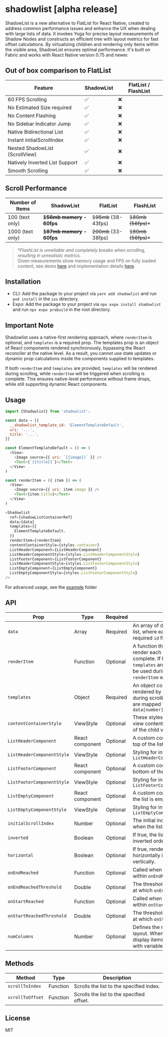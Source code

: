 # shadowlist [alpha release]

ShadowList is a new alternative to FlatList for React Native, created to address common performance issues and enhance the UX when dealing with large lists of data.
It invokes Yoga for precise layout measurements of Shadow Nodes and constructs an efficient tree with layout metrics for fast offset calculations. By virtualizing children and rendering only items within the visible area, ShadowList ensures optimal performance. It's built on Fabric and works with React Native version 0.75 and newer.

## Out of box comparison to FlatList

| Feature                        | ShadowList | FlatList / FlashList |
| ------------------------------ | ---------- | -------------------- |
| 60 FPS Scrolling               | ✅         | ❌                   |
| No Estimated Size required     | ✅         | ❌                   |
| No Content Flashing            | ✅         | ❌                   |
| No Sidebar Indicator Jump      | ✅         | ❌                   |
| Native Bidirectional List      | ✅         | ❌                   |
| Instant initialScrollIndex     | ✅         | ❌                   |
| Nested ShadowList (ScrollView) | ✅         | ❌                   |
| Natively Inverted List Support | ✅         | ❌                   |
| Smooth Scrolling               | ✅         | ❌                   |

## Scroll Performance

| Number of Items  | ShadowList                   | FlatList             | FlashList           |
| ---------------- | ---------------------------- | -------------------- | ------------------- |
| 100 (text only)  | **~~156mb memory~~ - 60fps** | ~~195mb~~ (38-43fps) | ~~180mb (56fps)~~\* |
| 1000 (text only) | **~~187mb memory~~ - 60fps** | ~~200mb~~ (33-38fps) | ~~180mb (56fps)~~\* |

> \*_FlashList is unreliable and completely breaks when scrolling, resulting in unrealistic metrics._  
> Given measurements show memory usage and FPS on fully loaded content, see demo [here](https://github.com/azimgd/shadowlist/issues/1) and implementation details [here](https://github.com/azimgd/shadowlist/blob/main/example/src/App.tsx).

## Installation

- CLI: Add the package to your project via `yarn add shadowlist` and run `pod install` in the `ios` directory.
- Expo: Add the package to your project via `npx expo install shadowlist` and run `npx expo prebuild` in the root directory.

## Important Note

Shadowlist uses a native-first rendering approach, where `renderItem` is optional, and `templates` is a required prop. The templates prop is an object of React components rendered synchronously, bypassing the React reconciler at the native level. As a result, you cannot use state updates or dynamic prop calculations inside the components supplied to templates.

If both `renderItem` and `templates` are provided, `templates` will be rendered during scrolling, while `renderItem` will be triggered when scrolling is complete. This ensures native-level performance without frame drops, while still supporting dynamic React components.

## Usage

```js
import {Shadowlist} from 'shadowlist';

const data = [{
  __shadowlist_template_id: 'ElementTemplateDefault',
  uri: '...',
  title: '...',
}]

const ElementTemplateDefault = () => (
  <View>
    <Image source={{ uri: `{{image}}` }} />
    <Text>{`{{title}}`}</Text>
  </View>
)

const renderItem = ({ item }) => (
  <View>
    <Image source={{ uri: item.image }} />
    <Text>{item.title}</Text>
  </View>
)

<Shadowlist
  ref={shadowListContainerRef}
  data={data}
  templates={{
    ElementTemplateDefault,
  }}
  renderItem={renderItem}
  contentContainerStyle={styles.container}
  ListHeaderComponent={ListHeaderComponent}
  ListHeaderComponentStyle={styles.ListHeaderComponentStyle}
  ListFooterComponent={ListFooterComponent}
  ListHeaderComponentStyle={styles.ListFooterComponentStyle}
  ListEmptyComponent={ListEmptyComponent}
  ListEmptyComponentStyle={styles.ListFooterComponentStyle}
/>
```

For advanced usage, see the [example](https://github.com/azimgd/shadowlist/tree/main/example) folder

## API

| Prop                       | Type            | Required | Description                                                                                                                                                                                                                     |
| -------------------------- | --------------- | -------- | ------------------------------------------------------------------------------------------------------------------------------------------------------------------------------------------------------------------------------- |
| `data`                     | Array           | Required | An array of data to be rendered in the list, where each item _must_ include a required `id` field.                                                                                                                              |
| `renderItem`               | Function        | Optional | A function that returns a component to render each item when scrolling is complete. If both `renderItem` and `templates` are provided, `templates` will be used during scrolling, and `renderItem` will be triggered afterward. |
| `templates`                | Object          | Required | An object containing components to be rendered by default and synchronously during scrolling. The keys of this object are mapped to the values defined in `data[number].__shadowlist_template_id`                               |
| `contentContainerStyle`    | ViewStyle       | Optional | These styles will be applied to the scroll view content container which wraps all of the child views.                                                                                                                           |
| `ListHeaderComponent`      | React component | Optional | A custom component to render at the top of the list.                                                                                                                                                                            |
| `ListHeaderComponentStyle` | ViewStyle       | Optional | Styling for internal View for `ListHeaderComponent`                                                                                                                                                                             |
| `ListFooterComponent`      | React component | Optional | A custom component to render at the bottom of the list.                                                                                                                                                                         |
| `ListFooterComponentStyle` | ViewStyle       | Optional | Styling for internal View for `ListFooterComponent`                                                                                                                                                                             |
| `ListEmptyComponent`       | React component | Optional | A custom component to render when the list is empty.                                                                                                                                                                            |
| `ListEmptyComponentStyle`  | ViewStyle       | Optional | Styling for internal View for `ListEmptyComponent`                                                                                                                                                                              |
| `initialScrollIndex`       | Number          | Optional | The initial index of the item to scroll to when the list mounts.                                                                                                                                                                |
| `inverted`                 | Boolean         | Optional | If true, the list will be rendered in an inverted order.                                                                                                                                                                        |
| `horizontal`               | Boolean         | Optional | If true, renders items next to each other horizontally instead of stacked vertically.                                                                                                                                           |
| `onEndReached`             | Function        | Optional | Called when the end of the content is within `onEndReachedThreshold`.                                                                                                                                                           |
| `onEndReachedThreshold`    | Double          | Optional | The threshold (in content length units) at which `onEndReached` is triggered.                                                                                                                                                   |
| `onStartReached`           | Function        | Optional | Called when the start of the content is within `onStartReachedThreshold`.                                                                                                                                                       |
| `onStartReachedThreshold`  | Double          | Optional | The threshold (in content length units) at which `onStartReached` is triggered.                                                                                                                                                 |
| `numColumns`               | Number          | Optional | Defines the number of columns in a grid layout. When enabled, the list will display items in a Masonry-style layout with variable item heights.                                                                                 |

## Methods

| Method           | Type     | Description                               |
| ---------------- | -------- | ----------------------------------------- |
| `scrollToIndex`  | Function | Scrolls the list to the specified index.  |
| `scrollToOffset` | Function | Scrolls the list to the specified offset. |

## License

MIT

